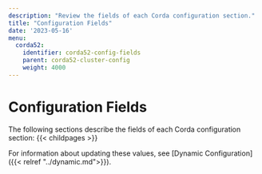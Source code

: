 ```yaml
---
description: "Review the fields of each Corda configuration section."
title: "Configuration Fields"
date: '2023-05-16'
menu:
  corda52:
    identifier: corda52-config-fields
    parent: corda52-cluster-config
    weight: 4000
---
```


# Configuration Fields

The following sections describe the fields of each Corda configuration section:
{{< childpages >}}

For information about updating these values, see [Dynamic Configuration]({{< relref "../dynamic.md">}}).
